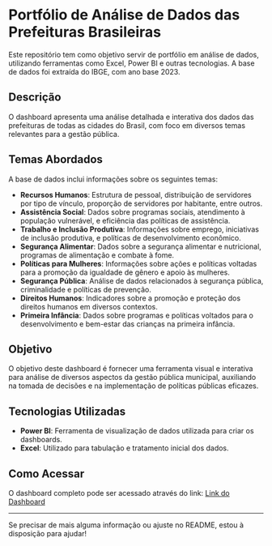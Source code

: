 # Portfólio de Análise de Dados das Prefeituras Brasileiras

Este repositório tem como objetivo servir de portfólio em análise de dados, utilizando ferramentas como Excel, Power BI e outras tecnologias. A base de dados foi extraída do IBGE, com ano base 2023.

## Descrição

O dashboard apresenta uma análise detalhada e interativa dos dados das prefeituras de todas as cidades do Brasil, com foco em diversos temas relevantes para a gestão pública.

## Temas Abordados

A base de dados inclui informações sobre os seguintes temas:
- **Recursos Humanos**: Estrutura de pessoal, distribuição de servidores por tipo de vínculo, proporção de servidores por habitante, entre outros.
- **Assistência Social**: Dados sobre programas sociais, atendimento à população vulnerável, e eficiência das políticas de assistência.
- **Trabalho e Inclusão Produtiva**: Informações sobre emprego, iniciativas de inclusão produtiva, e políticas de desenvolvimento econômico.
- **Segurança Alimentar**: Dados sobre a segurança alimentar e nutricional, programas de alimentação e combate à fome.
- **Políticas para Mulheres**: Informações sobre ações e políticas voltadas para a promoção da igualdade de gênero e apoio às mulheres.
- **Segurança Pública**: Análise de dados relacionados à segurança pública, criminalidade e políticas de prevenção.
- **Direitos Humanos**: Indicadores sobre a promoção e proteção dos direitos humanos em diversos contextos.
- **Primeira Infância**: Dados sobre programas e políticas voltados para o desenvolvimento e bem-estar das crianças na primeira infância.

## Objetivo

O objetivo deste dashboard é fornecer uma ferramenta visual e interativa para análise de diversos aspectos da gestão pública municipal, auxiliando na tomada de decisões e na implementação de políticas públicas eficazes.

## Tecnologias Utilizadas

- **Power BI**: Ferramenta de visualização de dados utilizada para criar os dashboards.
- **Excel**: Utilizado para tabulação e tratamento inicial dos dados.

## Como Acessar

O dashboard completo pode ser acessado através do link: [Link do Dashboard](https://app.powerbi.com/view?r=eyJrIjoiYTFmNzQ4ZTktOGIzZS00N2ExLWJjZWEtNGM4ODY2NGY1YzEwIiwidCI6Ijc5NGU3YjM0LWFjYTQtNDM5OS05OThjLWNhZmFlZjViZTMwYiJ9)

---

Se precisar de mais alguma informação ou ajuste no README, estou à disposição para ajudar!
